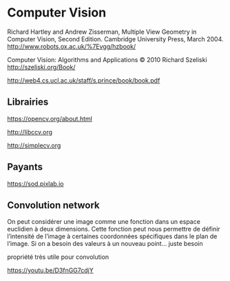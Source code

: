 # Computer Vision



Richard Hartley and Andrew Zisserman, Multiple View Geometry in Computer Vision, Second Edition. Cambridge University Press, March 2004. http://www.robots.ox.ac.uk/%7Evgg/hzbook/

Computer Vision: Algorithms and Applications © 2010 Richard Szeliski http://szeliski.org/Book/

http://web4.cs.ucl.ac.uk/staff/s.prince/book/book.pdf

## Librairies

https://opencv.org/about.html

http://libccv.org

http://simplecv.org

## Payants

https://sod.pixlab.io

## Convolution network

On peut considérer une image comme une fonction dans un espace euclidien à deux dimensions. Cette fonction peut nous permettre de définir l’intensité de l’image à certaines coordonnées spécifiques dans le plan de l’image. Si on a besoin des valeurs à un nouveau point... juste besoin

propriété très utile pour convolution

https://youtu.be/D3fnGG7cdjY


